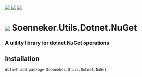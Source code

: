 [![](https://img.shields.io/nuget/v/soenneker.utils.dotnet.nuget.svg?style=for-the-badge)](https://www.nuget.org/packages/soenneker.utils.dotnet.nuget/)
[![](https://img.shields.io/github/actions/workflow/status/soenneker/soenneker.utils.dotnet.nuget/publish-package.yml?style=for-the-badge)](https://github.com/soenneker/soenneker.utils.dotnet.nuget/actions/workflows/publish-package.yml)
[![](https://img.shields.io/nuget/dt/soenneker.utils.dotnet.nuget.svg?style=for-the-badge)](https://www.nuget.org/packages/soenneker.utils.dotnet.nuget/)

# ![](https://user-images.githubusercontent.com/4441470/224455560-91ed3ee7-f510-4041-a8d2-3fc093025112.png) Soenneker.Utils.Dotnet.NuGet
### A utility library for dotnet NuGet operations

## Installation

```
dotnet add package Soenneker.Utils.Dotnet.NuGet
```
